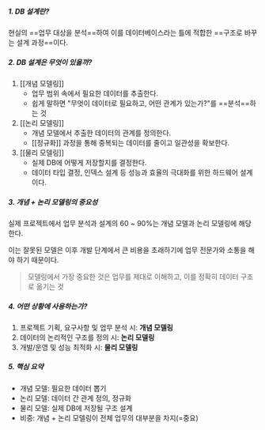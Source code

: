##### 1. DB 설계란?
현실의 ==업무 대상을 분석==하여 이를 데이터베이스라는 틀에 적합한 ==구조로 바꾸는 설계 과정==이다.

##### 2. DB 설계은 무엇이 있을까?
1. [[개념 모델링]]
	- 업무 범위 속에서 필요한 데이터를 추출한다.
	- 쉽게 말하면 "무엇이 데이터로 필요하고, 어떤 관계가 있는가?"를 ==분석==하는 것
2. [[논리 모델링]]
	- 개념 모델에서 추출한 데이터의 관계를 정의한다.
	- [[정규화]] 과정을 통해 중복되는 데이터를 줄이고 일관성을 확보한다.
3. [[물리 모델링]]
	- 실제 DB에 어떻게 저장할지를 결정한다.
	- 데이터 타입 결정, 인덱스 설계 등 성능과 효율의 극대화를 위한 하드웨어 설계이다.

##### 3. 개념 + 논리 모델링의 중요성
실제 프로젝트에서 업무 분석과 설계의 60 ~ 90%는 개념 모델과 논리 모델링에 해당한다.

이는 잘못된 모델은 이후 개발 단계에서 큰 비용을 초래하기에 업무 전문가와 소통을 해야 하기 때문이다.

>모델링에서 가장 중요한 것은 업무를 제대로 이해하고, 이를 정확히 데이터 구조로 옮기는 것 

##### 4. 어떤 상황에 사용하는가?
1. 프로젝트 기획, 요구사항 및 업무 분석 시: __개념 모델링__
2. 데이터의 논리적인 구조를 정의 시: __논리 모델링__
3. 개발/운영 및 성능 최적화 시: __물리 모델링__


##### 5. 핵심 요약
- 개념 모델: 필요한 데이터 뽑기
- 논리 모델: 데이터 간 관계 정의, 정규화
- 물리 모델: 실제 DB에 저장될 구조 설계
- 비중: 개념 + 논리 모델링이 전체 업무의 대부분을 차지(=중요)